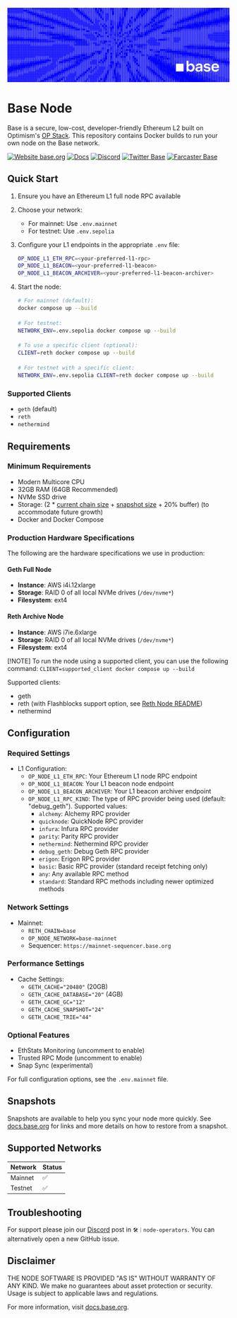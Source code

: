 ![Base](logo.webp)

# Base Node

Base is a secure, low-cost, developer-friendly Ethereum L2 built on Optimism's [OP Stack](https://stack.optimism.io/). This repository contains Docker builds to run your own node on the Base network.

[![Website base.org](https://img.shields.io/website-up-down-green-red/https/base.org.svg)](https://base.org)
[![Docs](https://img.shields.io/badge/docs-up-green)](https://docs.base.org/)
[![Discord](https://img.shields.io/discord/1067165013397213286?label=discord)](https://base.org/discord)
[![Twitter Base](https://img.shields.io/twitter/follow/Base?style=social)](https://x.com/Base)
[![Farcaster Base](https://img.shields.io/badge/Farcaster_Base-3d8fcc)](https://farcaster.xyz/base)

## Quick Start

1. Ensure you have an Ethereum L1 full node RPC available
2. Choose your network:
   - For mainnet: Use `.env.mainnet`
   - For testnet: Use `.env.sepolia`
3. Configure your L1 endpoints in the appropriate `.env` file:
   ```bash
   OP_NODE_L1_ETH_RPC=<your-preferred-l1-rpc>
   OP_NODE_L1_BEACON=<your-preferred-l1-beacon>
   OP_NODE_L1_BEACON_ARCHIVER=<your-preferred-l1-beacon-archiver>
   ```
4. Start the node:

   ```bash
   # For mainnet (default):
   docker compose up --build

   # For testnet:
   NETWORK_ENV=.env.sepolia docker compose up --build

   # To use a specific client (optional):
   CLIENT=reth docker compose up --build

   # For testnet with a specific client:
   NETWORK_ENV=.env.sepolia CLIENT=reth docker compose up --build
   ```

### Supported Clients

- `geth` (default)
- `reth`
- `nethermind`

## Requirements

### Minimum Requirements

- Modern Multicore CPU
- 32GB RAM (64GB Recommended)
- NVMe SSD drive
- Storage: (2 \* [current chain size](https://base.org/stats) + [snapshot size](https://basechaindata.vercel.app) + 20% buffer) (to accommodate future growth)
- Docker and Docker Compose

### Production Hardware Specifications

The following are the hardware specifications we use in production:

#### Geth Full Node

- **Instance**: AWS i4i.12xlarge
- **Storage**: RAID 0 of all local NVMe drives (`/dev/nvme*`)
- **Filesystem**: ext4

#### Reth Archive Node

- **Instance**: AWS i7ie.6xlarge
- **Storage**: RAID 0 of all local NVMe drives (`/dev/nvme*`)
- **Filesystem**: ext4

[!NOTE]
To run the node using a supported client, you can use the following command:
`CLIENT=supported_client docker compose up --build`
 
Supported clients:
 - geth
 - reth (with Flashblocks support option, see [Reth Node README](./reth/README.md))
 - nethermind

## Configuration

### Required Settings

- L1 Configuration:
  - `OP_NODE_L1_ETH_RPC`: Your Ethereum L1 node RPC endpoint
  - `OP_NODE_L1_BEACON`: Your L1 beacon node endpoint
  - `OP_NODE_L1_BEACON_ARCHIVER`: Your L1 beacon archiver endpoint
  - `OP_NODE_L1_RPC_KIND`: The type of RPC provider being used (default: "debug_geth"). Supported values:
    - `alchemy`: Alchemy RPC provider
    - `quicknode`: QuickNode RPC provider
    - `infura`: Infura RPC provider
    - `parity`: Parity RPC provider
    - `nethermind`: Nethermind RPC provider
    - `debug_geth`: Debug Geth RPC provider
    - `erigon`: Erigon RPC provider
    - `basic`: Basic RPC provider (standard receipt fetching only)
    - `any`: Any available RPC method
    - `standard`: Standard RPC methods including newer optimized methods

### Network Settings

- Mainnet:
  - `RETH_CHAIN=base`
  - `OP_NODE_NETWORK=base-mainnet`
  - Sequencer: `https://mainnet-sequencer.base.org`

### Performance Settings

- Cache Settings:
  - `GETH_CACHE="20480"` (20GB)
  - `GETH_CACHE_DATABASE="20"` (4GB)
  - `GETH_CACHE_GC="12"`
  - `GETH_CACHE_SNAPSHOT="24"`
  - `GETH_CACHE_TRIE="44"`

### Optional Features

- EthStats Monitoring (uncomment to enable)
- Trusted RPC Mode (uncomment to enable)
- Snap Sync (experimental)

For full configuration options, see the `.env.mainnet` file.

## Snapshots

Snapshots are available to help you sync your node more quickly. See [docs.base.org](https://docs.base.org/chain/run-a-base-node#snapshots) for links and more details on how to restore from a snapshot.

## Supported Networks

| Network | Status |
| ------- | ------ |
| Mainnet | ✅     |
| Testnet | ✅     |

## Troubleshooting

For support please join our [Discord](https://discord.gg/buildonbase) post in `🛠｜node-operators`. You can alternatively open a new GitHub issue.

## Disclaimer

THE NODE SOFTWARE IS PROVIDED "AS IS" WITHOUT WARRANTY OF ANY KIND. We make no guarantees about asset protection or security. Usage is subject to applicable laws and regulations.

For more information, visit [docs.base.org](https://docs.base.org/).
